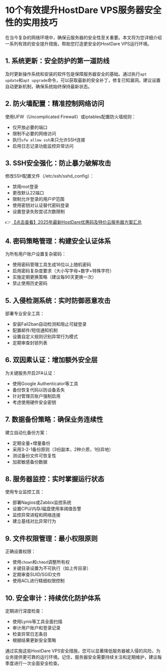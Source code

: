 # 10个有效提升HostDare VPS服务器安全性的实用技巧

在当今复杂的网络环境中，确保云服务器的安全性至关重要。本文将为您详细介绍一系列有效的安全提升措施，帮助您打造更安全的HostDare VPS运行环境。

## 1. 系统更新：安全防护的第一道防线
及时更新操作系统和安装的软件包是保障服务器安全的基础。通过执行`apt update`和`apt upgrade`命令，可以获取最新的安全补丁，修复已知漏洞。建议设置自动更新机制，确保系统始终保持最新状态。

## 2. 防火墙配置：精准控制网络访问
使用UFW（Uncomplicated Firewall）或iptables配置防火墙规则：
- 仅开放必要的端口
- 限制不必要的网络访问
- 执行`ufw allow ssh`来只允许SSH连接
- 启用日志记录功能监控异常访问

## 3. SSH安全强化：防止暴力破解攻击
修改SSH配置文件（/etc/ssh/sshd_config）：
- 禁用root登录
- 更改默认22端口
- 限制允许登录的用户IP范围
- 使用密钥对认证替代密码登录
- 设置登录失败尝试次数限制

👉 [【点击查看】2025年最新HostDare优惠码及特价云服务器方案汇总](https://bit.ly/hostdare)

## 4. 密码策略管理：构建安全认证体系
为所有用户账户设置复杂密码：
- 使用密码管理工具生成16位以上随机密码
- 启用密码复杂度要求（大小写字母+数字+特殊字符）
- 实施定期更换策略（建议每90天更换一次）
- 禁止使用历史密码

## 5. 入侵检测系统：实时防御恶意攻击
部署专业安全工具：
- 安装Fail2ban自动检测和阻止可疑登录
- 配置邮件/短信通知机制
- 设置自定义规则识别异常行为模式
- 定期审查封锁列表

## 6. 双因素认证：增加额外安全层
为关键服务开启2FA认证：
- 使用Google Authenticator等工具
- 备份恢复代码以防设备丢失
- 针对管理员账户强制启用
- 考虑使用硬件安全密钥

## 7. 数据备份策略：确保业务连续性
建立自动化备份方案：
- 定期全量+增量备份
- 采用3-2-1备份原则（3份副本，2种介质，1份异地）
- 测试备份文件可恢复性
- 加密敏感备份数据

## 8. 服务器监控：实时掌握运行状态
使用专业监控工具：
- 部署Nagios或Zabbix监控系统
- 设置CPU/内存/磁盘使用率阈值告警
- 监控异常进程和网络连接
- 建立基线对比异常行为

## 9. 文件权限管理：最小权限原则
正确设置权限：
- 使用`chown`和`chmod`调整所有权
- 关键目录设置为不可执行（如上传目录）
- 定期审查SUID/SGID文件
- 使用ACL进行精细权限控制

## 10. 安全审计：持续优化防护体系
定期进行深度检查：
- 使用Lynis等工具全面扫描
- 审计用户账户和登录记录
- 检查异常日志条目
- 根据结果更新安全策略

通过实施这些HostDare VPS安全措施，您可以显著降低服务器被入侵的风险，为业务提供更可靠的运行环境。记住，服务器安全需要持续关注和定期维护，建议每季度进行一次全面安全检查。